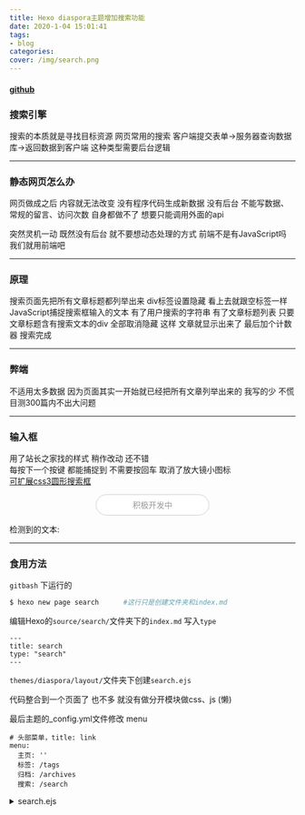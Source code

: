 ```yaml
---
title: Hexo diaspora主题增加搜索功能
date: 2020-1-04 15:01:41
tags: 
- blog
categories:
cover: /img/search.png
---
```


#### [github](https://github.com/Hotobun/hexo-theme-diaspora-search)

### 搜索引擎
搜索的本质就是寻找目标资源
网页常用的搜索
客户端提交表单->服务器查询数据库->返回数据到客户端
这种类型需要后台逻辑
 
***
### 静态网页怎么办 
网页做成之后 内容就无法改变 没有程序代码生成新数据
没有后台 不能写数据、常规的留言、访问次数 自身都做不了 想要只能调用外面的api

突然灵机一动 既然没有后台 就不要想动态处理的方式
前端不是有JavaScript吗 我们就用前端吧

*** 
### 原理
搜索页面先把所有文章标题都列举出来 
div标签设置隐藏 看上去就跟空标签一样
JavaScript捕捉搜索框输入的文本 
有了用户搜索的字符串 有了文章标题列表 
只要文章标题含有搜索文本的div 全部取消隐藏
这样 文章就显示出来了 
最后加个计数器 搜索完成

*** 
### 弊端
不适用太多数据 因为页面其实一开始就已经把所有文章列举出来的
我写的少 不慌 目测300篇内不出大问题

*** 
### 输入框
用了站长之家找的样式 稍作改动 还不错   
每按下一个按键 都能捕捉到 不需要按回车 取消了放大镜小图标  
[可扩展css3圆形搜索框](http://sc.chinaz.com/jiaoben/130222276600.htm)  

 


<form style=" text-align:center">
    <style >
        input {
            outline: none;
        }
        input[type=search] {
            -webkit-appearance: textfield;
            font-family: inherit;
            font-size: 100%;
        }
        input::-webkit-search-decoration,
        input::-webkit-search-cancel-button {
            display: none;
        }
        input[type=search] {
            border: solid 1px #ccc;
            padding: 9px 9px 9px 9px;
            width: 200px;
            -webkit-border-radius: 10em;
            -moz-border-radius: 10em;
            border-radius: 10em;
            -webkit-transition: all .5s;
            -moz-transition: all .5s;
            transition: all .5s;
        }
        input[type=search]:focus {
            width: 130px;
            background-color: #fff;
            border-color: #6dcff6;
            margin-left: -11px;
            margin-right: 11;
            width: 330px;
            -webkit-box-shadow: 0 0 5px rgba(109, 207, 246, .5);
            -moz-box-shadow: 0 0 5px rgba(109, 207, 246, .5);
            box-shadow: 0 0 5px rgba(109, 207, 246, .5);
        }
        input:-moz-placeholder {
            color: #999;
        }
        input::-webkit-input-placeholder {
            color: #999;
        }
    </style>
    <script>
    function button_search_onkeypress(){
        var text = document.getElementById("search").value.toLowerCase();
        var p = document.getElementById("search_test");
        p.innerHTML = text;
    }
    </script>
    <input id = "search" name= "search" type="search" placeholder="积极开发中" 
    autocomplete="off" style="text-align:center" onfocus="this.setAttribute('placeholder', ''); " 
    onblur="if (this.value == '') this.setAttribute('placeholder', '下次一定！');" 
    onkeyup="button_search_onkeypress(),this.value=this.value.replace(/(^\s*)/g,'')">
    <input id = "search-btn" style="display: none;">
</form>

<span>检测到的文本: </span><span id = "search_test"></span>

***
### 食用方法
`gitbash` 下运行的  

``` bash
$ hexo new page search      #这行只是创建文件夹和index.md  
```
 
  
编辑Hexo的`source/search/`文件夹下的`index.md` 写入`type`   
 
```
---
title: search
type: "search"  
---
```

`themes/diaspora/layout/`文件夹下创建`search.ejs`

代码整合到一个页面了 也不多 就没有做分开模块做css、js (懒)

最后主题的_config.yml文件修改 menu

```
# 头部菜单，title: link
menu:
  主页: ''
  标签: /tags 
  归档: /archives 
  搜索: /search
```


<details>
  <summary> search.ejs </summary>
``` html
<div class="hexosearch">
    <style >
        input {
            outline: none;
        }
        input[type=search] {
            -webkit-appearance: textfield;
            font-family: inherit;
            font-size: 100%;
        }
        input::-webkit-search-decoration,
        input::-webkit-search-cancel-button {
            display: none;
        }
        input[type=search] {
            border: solid 1px #ccc;
            padding: 9px 9px 9px 9px;
            width: 200px;
            -webkit-border-radius: 10em;
            -moz-border-radius: 10em;
            border-radius: 10em;
            -webkit-transition: all .5s;
            -moz-transition: all .5s;
            transition: all .5s;
        }
        input[type=search]:focus {
            width: 130px;
            background-color: #fff;
            border-color: #6dcff6;
            margin-left: -11px;
            margin-right: 11;
            width: 330px;
            -webkit-box-shadow: 0 0 5px rgba(109, 207, 246, .5);
            -moz-box-shadow: 0 0 5px rgba(109, 207, 246, .5);
            box-shadow: 0 0 5px rgba(109, 207, 246, .5);
        }
        input:-moz-placeholder {
            color: #999;
        }
        input::-webkit-input-placeholder {
            color: #999;
        }
    </style>
 
<script>
    function button_search_onkeypress(){
        var text = document.getElementById("search").value.toLowerCase();
        // console.log("读取到的文本:"+ text );
        get_posts(text);
    }
    function get_posts(text){
        var posts = document.getElementsByClassName('timeline-item');
        // console.log(posts.length);
        if (text == ""){
            all_none(posts);
            return ;
        }
        var count = 0;
        for (var i = 0;i<posts.length; ++i){
            var temp = posts[i].id.toLowerCase();
            if ( temp.search(text) != -1 ){
                posts[i].style = "display: block";
                count += 1;
                // console.log(posts[i].id);
            } else {
                posts[i].style = "display: none";
            }
        }
        if (count > 0){
            var search_count = document.getElementById('search_count');
            search_count.style = "display: block";
            search_count.innerHTML = "为你献上"+count+ "篇"
        } else {
            document.getElementById('search_count').style = "display: none";
        }
    }
    function all_none(posts){
        for (let i = 0;i<posts.length; ++i){
            document.getElementById('search_count').style = "display: none";
            posts[i].style = "display: none";
        }
    }
</script>
 
<div style="margin-top: 123px;text-align:center">
        <form>
            <input id = "search" name= "search" type="search" placeholder="积极开发中" 
            autocomplete="off" style="text-align:center" onfocus="this.setAttribute('placeholder', ''); " 
            onblur="if (this.value == '') this.setAttribute('placeholder', '下次一定！');" 
            onkeyup="button_search_onkeypress(),this.value=this.value.replace(/(^\s*)/g,'')">
            <input id = "search-btn" style="display: none;">
        </form>
    </div>
</div>
 
</div>
<!-- 下面是归档代码 直接套过来 -->
<div id="single" class="page">
    <div id="top">
        <a class="icon-left image-icon" href="javascript:history.back()"></a>
    </div>
    <div class="section">
        <div class="article">
            <div class="main">
                <div class="content">
                    <div class="timeline">
                      <h2 style="display:none" class="timeline-title" id="search_count"></h2>
                      <% var posts = site.posts.sort('date', 'desc'); %>
                      <% for(let i = 0, year = -1; i < posts.data.length; ++i) { %>
                        <%
                          const psg = posts.data[i];
                          if(psg.date.year() !== year) {
                            year = psg.date.year();
                        %>
                        <% } %>

                        <% var text = "" %>
                        <% for(let i = 0; i < psg.tags.data.length; ++i) { %>
                            <%
                              text += "|";
                              text += psg.tags.data[i].name;
                            %>
                            <% } %>
                        <div style="display:none" class="timeline-item" id=<%= psg.title + text %> >
                          <time><%- psg.date.format("YYYY-MM-DD") %></time>
                          <a target="_self" href="<%- url_for(psg.path) %>"><%= psg.title %></a>
                        </div>
                      <% } %>
                    </div>
                </div>
            </div>
        </div>
    </div>
</div>

</div>
```
</details>  
